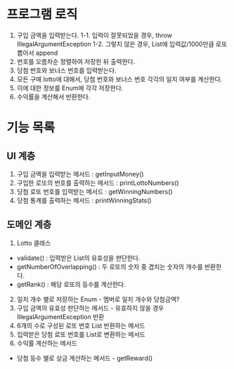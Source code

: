 # 프로그램 로직
1. 구입 금액을 입력받는다.
1-1. 입력이 잘못되었을 경우, throw IllegalArgumentException 
1-2. 그렇지 않은 경우, List<lotto>에 입력값/1000만큼 로또 뽑아서 append
2. 번호를 오름차순 정렬하여 저장한 뒤 출력한다.
3. 당첨 번호와 보너스 번호를 입력받는다.
4. 모든 구매 lotto에 대해서, 당첨 번호와 보너스 번호 각각의 일치 여부를 계산한다.
5. 이에 대한 정보를 Enum에 각각 저장한다.
6. 수익률을 계산해서 반환한다.
# 기능 목록

## UI 계층
1. 구입 금액을 입력받는 메서드 : getInputMoney()
2. 구입한 로또의 번호를 출력하는 메서드 : printLottoNumbers()
3. 당첨 로또 번호를 입력받는 메서드 : getWinningNumbers()
4. 당첨 통계를 출력하는 메서드 : printWinningStats()

## 도메인 계층
1. Lotto 클래스
 - validate() : 입력받은 List의 유효성을 판단한다.
 - getNumberOfOverlapping() : 두 로또의 숫자 중 겹치는 숫자의 개수를 반환한다.
 - getRank() : 해당 로또의 등수를 계산한다.

2. 일치 개수 별로 저장하는 Enum - 멤버로 일치 개수와 당첨금액?
3. 구입 금액의 유효성 판단하는 메서드 - 유효하지 않을 경우 IllegalArgumentException 반환
4. 6개의 수로 구성된 로또 번호 List 반환하는 메서드
5. 입력받은 당첨 로또 번호를 List로 변환하는 메서드
6. 수익률 계산하는 메서드
 - 당첨 등수 별로 상금 계산하는 메서드 - getReward()